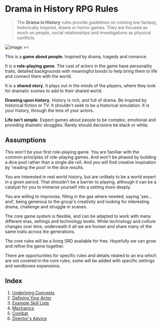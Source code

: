 

# Drama in History RPG Rules
> The **Drama in History** rules provide guidelines on running low fantasy, historically inspired, drama or horror games. They are focused as much on people, social relationships and investigations as physical conflicts.

![image ><](https://upload.wikimedia.org/wikipedia/commons/thumb/d/d4/Plucking_the_Red_and_White_Roses%2C_by_Henry_Payne.jpg/300px-Plucking_the_Red_and_White_Roses%2C_by_Henry_Payne.jpg)


This is a **game about people**. Inspired by drama, tragedy and romance.

It is a **role-playing game**.  The cast of actors in the game have personality traits, detailed backgrounds with meaningful bonds to help bring them to life and connect them with the world.

It is a **shared story**. It plays out in the minds of the players, where they look for dramatic scenes to add to their shared world.

**Drawing upon history**. History is rich, and full of drama. Be inspired by historical fiction or TV. It shouldn't seek to be a historical simulation. It is your history, through the lens of your actors.

**Life isn't simple**. Expect games about people to be complex, emotional and providing dramatic struggles. Rarely should decisions be black or white.

## Assumptions
This won't be your first role-playing game. You are familiar with the common principles of role-playing games. And won't be phased by building a dice pool rather than a single die roll. And you will find creative inspiration by 'reading the pool' in the dice results. 

You are interested in real world history, but are unlikely to be a world expert in a given period. That shouldn't be a barrier to playing, although it can be a catalyst for you to immerse yourself into a setting more deeply.

You are willing to improvise, filling in the gas where needed, saying 'yes... and', being generous to the group's creativity and looking for interesting drama, challenge and struggle in scenes.

The core game system is flexible, and can be adapted to work with many different eras, settings and technology levels. While technology and culture changes over time, underneath it all we are human and share many of the same traits across the generations.

The core rules will be a living SRD available for free. Hopefully we can grow and refine the game together.

There are opportunities for specific rules and details related to an era which are not covered in the core rules, some will be added with specific settings and sandboxes expansions.

## Index
1. [Underlying Concepts](/docs/1_concepts/1.0_concepts.md)
2. [Defining Your Actor](/docs/2_actors/your_actor.md)
3. [Example Skill Lists](/docs/2_actors/skill_list.md)
4. [Mechanics](/docs/3_mechanics/basic_mechanics.md)
5. [Combat](docs/4_combat/combat.md)
6. [Director's Advice](docs/5_director/directors_advice.md)






